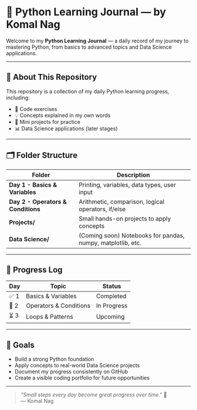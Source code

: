 # 🐍 Python Learning Journal — by Komal Nag

Welcome to my **Python Learning Journal** — a daily record of my journey to mastering Python, from basics to advanced topics and Data Science applications.

---

## 🌸 About This Repository

This repository is a collection of my daily Python learning progress, including:
- 📘 Code exercises
- 💡 Concepts explained in my own words
- 🧩 Mini projects for practice
- 📊 Data Science applications (later stages)

---

## 🗂️ Folder Structure

| Folder | Description |
|--------|--------------|
| **Day 1 - Basics & Variables** | Printing, variables, data types, user input |
| **Day 2 - Operators & Conditions** | Arithmetic, comparison, logical operators, if/else |
| **Projects/** | Small hands-on projects to apply concepts |
| **Data Science/** | (Coming soon) Notebooks for pandas, numpy, matplotlib, etc. |

---

## 📅 Progress Log

| Day | Topic | Status |
|-----|--------|--------|
| ✅ 1 | Basics & Variables | Completed |
| 🔄 2 | Operators & Conditions | In Progress |
| ⏳ 3 | Loops & Patterns | Upcoming |

---

## 🚀 Goals

- Build a strong Python foundation  
- Apply concepts to real-world Data Science projects  
- Document my progress consistently on GitHub  
- Create a visible coding portfolio for future opportunities  

---

> *"Small steps every day become great progress over time."* 🌱  
— Komal Nag
